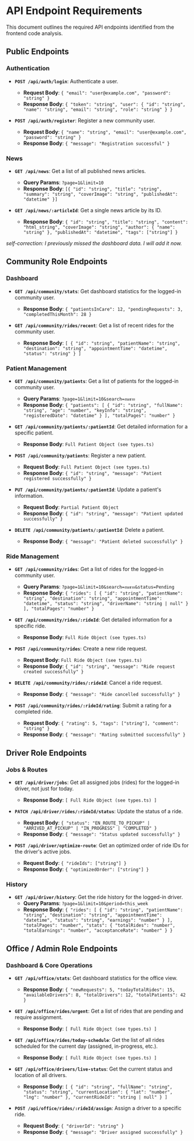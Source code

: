 # API Endpoint Requirements

This document outlines the required API endpoints identified from the frontend code analysis.




## Public Endpoints

### Authentication

- **`POST /api/auth/login`**: Authenticate a user.
  - **Request Body**: `{ "email": "user@example.com", "password": "string" }`
  - **Response Body**: `{ "token": "string", "user": { "id": "string", "name": "string", "email": "string", "role": "string" } }`

- **`POST /api/auth/register`**: Register a new community user.
  - **Request Body**: `{ "name": "string", "email": "user@example.com", "password": "string" }`
  - **Response Body**: `{ "message": "Registration successful" }`

### News

- **`GET /api/news`**: Get a list of all published news articles.
  - **Query Params**: `?page=1&limit=10`
  - **Response Body**: `[{ "id": "string", "title": "string", "summary": "string", "coverImage": "string", "publishedAt": "datetime" }]`

- **`GET /api/news/:articleId`**: Get a single news article by its ID.
  - **Response Body**: `{ "id": "string", "title": "string", "content": "html_string", "coverImage": "string", "author": { "name": "string" }, "publishedAt": "datetime", "tags": ["string"] }`


_self-correction: I previously missed the dashboard data. I will add it now._

## Community Role Endpoints

### Dashboard

- **`GET /api/community/stats`**: Get dashboard statistics for the logged-in community user.
  - **Response Body**: `{ "patientsInCare": 12, "pendingRequests": 3, "completedThisMonth": 28 }`

- **`GET /api/community/rides/recent`**: Get a list of recent rides for the community user.
  - **Response Body**: `[ { "id": "string", "patientName": "string", "destination": "string", "appointmentTime": "datetime", "status": "string" } ]`



### Patient Management

- **`GET /api/community/patients`**: Get a list of patients for the logged-in community user.
  - **Query Params**: `?page=1&limit=10&search=สมชาย`
  - **Response Body**: `{ "patients": [ { "id": "string", "fullName": "string", "age": "number", "keyInfo": "string", "registeredDate": "datetime" } ], "totalPages": "number" }`

- **`GET /api/community/patients/:patientId`**: Get detailed information for a specific patient.
  - **Response Body**: `Full Patient Object (see types.ts)`

- **`POST /api/community/patients`**: Register a new patient.
  - **Request Body**: `Full Patient Object (see types.ts)`
  - **Response Body**: `{ "id": "string", "message": "Patient registered successfully" }`

- **`PUT /api/community/patients/:patientId`**: Update a patient's information.
  - **Request Body**: `Partial Patient Object`
  - **Response Body**: `{ "id": "string", "message": "Patient updated successfully" }`

- **`DELETE /api/community/patients/:patientId`**: Delete a patient.
  - **Response Body**: `{ "message": "Patient deleted successfully" }`



### Ride Management

- **`GET /api/community/rides`**: Get a list of rides for the logged-in community user.
  - **Query Params**: `?page=1&limit=10&search=สมชาย&status=Pending`
  - **Response Body**: `{ "rides": [ { "id": "string", "patientName": "string", "destination": "string", "appointmentTime": "datetime", "status": "string", "driverName": "string | null" } ], "totalPages": "number" }`

- **`GET /api/community/rides/:rideId`**: Get detailed information for a specific ride.
  - **Response Body**: `Full Ride Object (see types.ts)`

- **`POST /api/community/rides`**: Create a new ride request.
  - **Request Body**: `Full Ride Object (see types.ts)`
  - **Response Body**: `{ "id": "string", "message": "Ride request created successfully" }`

- **`DELETE /api/community/rides/:rideId`**: Cancel a ride request.
  - **Response Body**: `{ "message": "Ride cancelled successfully" }`

- **`POST /api/community/rides/:rideId/rating`**: Submit a rating for a completed ride.
  - **Request Body**: `{ "rating": 5, "tags": ["string"], "comment": "string" }`
  - **Response Body**: `{ "message": "Rating submitted successfully" }`



## Driver Role Endpoints

### Jobs & Routes

- **`GET /api/driver/jobs`**: Get all assigned jobs (rides) for the logged-in driver, not just for today.
  - **Response Body**: `[ Full Ride Object (see types.ts) ]`

- **`PATCH /api/driver/rides/:rideId/status`**: Update the status of a ride.
  - **Request Body**: `{ "status": "EN_ROUTE_TO_PICKUP" | "ARRIVED_AT_PICKUP" | "IN_PROGRESS" | "COMPLETED" }`
  - **Response Body**: `{ "message": "Status updated successfully" }`

- **`POST /api/driver/optimize-route`**: Get an optimized order of ride IDs for the driver's active jobs.
  - **Request Body**: `{ "rideIds": ["string"] }`
  - **Response Body**: `{ "optimizedOrder": ["string"] }`

### History

- **`GET /api/driver/history`**: Get the ride history for the logged-in driver.
  - **Query Params**: `?page=1&limit=10&period=this_week`
  - **Response Body**: `{ "rides": [ { "id": "string", "patientName": "string", "destination": "string", "appointmentTime": "datetime", "status": "string", "earnings": "number" } ], "totalPages": "number", "stats": { "totalRides": "number", "totalEarnings": "number", "acceptanceRate": "number" } }`



## Office / Admin Role Endpoints

### Dashboard & Core Operations

- **`GET /api/office/stats`**: Get dashboard statistics for the office view.
  - **Response Body**: `{ "newRequests": 5, "todayTotalRides": 15, "availableDrivers": 8, "totalDrivers": 12, "totalPatients": 42 }`

- **`GET /api/office/rides/urgent`**: Get a list of rides that are pending and require assignment.
  - **Response Body**: `[ Full Ride Object (see types.ts) ]`

- **`GET /api/office/rides/today-schedule`**: Get the list of all rides scheduled for the current day (assigned, in-progress, etc.).
  - **Response Body**: `[ Full Ride Object (see types.ts) ]`

- **`GET /api/office/drivers/live-status`**: Get the current status and location of all drivers.
  - **Response Body**: `[ { "id": "string", "fullName": "string", "status": "string", "currentLocation": { "lat": "number", "lng": "number" }, "currentRideId": "string | null" } ]`

- **`POST /api/office/rides/:rideId/assign`**: Assign a driver to a specific ride.
  - **Request Body**: `{ "driverId": "string" }`
  - **Response Body**: `{ "message": "Driver assigned successfully" }`


